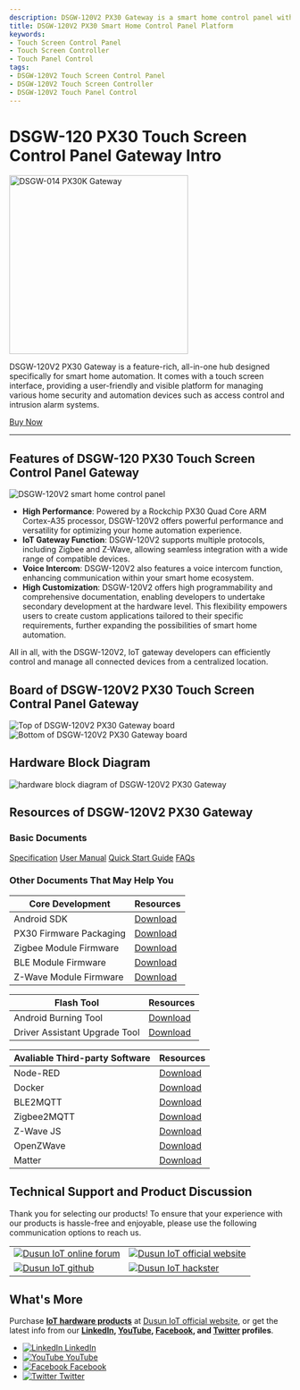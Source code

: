 ```yaml
---
description: DSGW-120V2 PX30 Gateway is a smart home control panel with IoT gateway functions. It is also an all-in-one hub designed for smart home automation featuring a touch screen, multiple wireless protocol support, as well as voice intercom function. 
title: DSGW-120V2 PX30 Smart Home Control Panel Platform  
keywords:
- Touch Screen Control Panel
- Touch Screen Controller
- Touch Panel Control
tags:
- DSGW-120V2 Touch Screen Control Panel
- DSGW-120V2 Touch Screen Controller
- DSGW-120V2 Touch Panel Control
---  
```



# DSGW-120 PX30 Touch Screen Control Panel Gateway Intro  

<div style={{ display: 'flex', justifyContent: 'center' }}>
  <img src="https://www.dusuniot.com/wp-content/uploads/2023/06/DSGW-120-1.jpg.webp" alt="DSGW-014 PX30K Gateway" width="320" height="320" style={{ marginBottom: '20px' }} />
</div>

DSGW-120V2 PX30 Gateway is a feature-rich, all-in-one hub designed specifically for smart home automation. It comes with a touch screen interface, providing a user-friendly and visible platform for managing various home security and automation devices such as access control and intrusion alarm systems.  

<div style={{ display: 'flex', justifyContent: 'center' }}>
  <a href="https://www.dusuniot.com/product/dsgw-120-smart-home-control-panel/" style={{ display: 'inline-block', backgroundColor: '#F6940B', color: '#ffffff', padding: '10px 20px', textDecoration: 'none', borderRadius: '4px' }}>Buy Now</a>
</div>

***
## Features of DSGW-120 PX30 Touch Screen Control Panel Gateway
<div style={{ textAlign: 'center' }}>
    <img src="https://www.dusuniot.com/wp-content/uploads/2022/07/%E5%9B%BE%E7%89%874-3-1024x576.jpg.webp" alt="DSGW-120V2 smart home control panel" />
</div>

- **High Performance**: Powered by a Rockchip PX30 Quad Core ARM Cortex-A35 processor, DSGW-120V2 offers powerful performance and versatility for optimizing your home automation experience.   
- **IoT Gateway Function**: DSGW-120V2 supports multiple protocols, including Zigbee and Z-Wave, allowing seamless integration with a wide range of compatible devices.   
- **Voice Intercom**: DSGW-120V2 also features a voice intercom function, enhancing communication within your smart home ecosystem.  
- **High Customization**: DSGW-120V2 offers high programmability and comprehensive documentation, enabling developers to undertake secondary development at the hardware level. This flexibility empowers users to create custom applications tailored to their specific requirements, further expanding the possibilities of smart home automation.  

All in all, with the DSGW-120V2, IoT gateway developers can efficiently control and manage all connected devices from a centralized location. 

## Board of DSGW-120V2 PX30 Touch Screen Contral Panel Gateway  

<div style={{ display: 'flex', justifyContent: 'center' }}>
  <img src="https://www.dusuniot.com/wp-content/uploads/2023/07/120-positively-1024x636.jpg.webp" alt="Top of DSGW-120V2 PX30 Gateway board" style={{ maxWidth: '50%', height: 'auto', marginRight: '10px' }} />
  <img src="https://www.dusuniot.com/wp-content/uploads/2023/07/120-back-1024x713.jpg.webp" alt="Bottom of DSGW-120V2 PX30 Gateway board" style={{ maxWidth: '50%', height: 'auto', marginLeft: '10px' }} />
</div>

## Hardware Block Diagram  
![hardware block diagram of DSGW-120V2 PX30 Gateway](https://www.dusuniot.com/wp-content/uploads/2022/07/DSGW-120V2-2-1024x653.png.webp)   

## Resources of DSGW-120V2 PX30 Gateway
### Basic Documents  

<div class="custom-links">
  <a href="https://wiki.dusuniot.com/iot-gateway-hardware/dsgw-120-px30-gateway/specification">Specification</a>
  <a href="https://wiki.dusuniot.com/iot-gateway-hardware/dsgw-120-px30-gateway/user-manual">User Manual</a>
  <a href="https://wiki.dusuniot.com/iot-gateway-hardware/dsgw-120-px30-gateway/quick-start-guide">Quick Start Guide</a>
  <a href="https://wiki.dusuniot.com/iot-gateway-hardware/dsgw-120-px30-gateway/faqs">FAQs</a> 
</div>

### Other Documents That May Help You  

| Core Development | Resources |
|-----|-----|
| Android SDK | [Download](https://drive.google.com/drive/folders/133nDmBorFQO3yiMvkAcHC068C8G0PGQI) |
| PX30 Firmware Packaging | [Download](https://drive.google.com/file/d/1MC9sXEB-A2s_mH8D371MCfCvyvJtp3hq/view) |
| Zigbee Module Firmware | [Download](https://drive.google.com/file/d/1YFGbySkt5w2zO-OeXImsmlc0yeIfWEZo/view) |
| BLE Module Firmware | [Download](https://drive.google.com/file/d/1zMin7xmcUo4SV_qivZtZWKSDh2iUFrRu/view) |
| Z-Wave Module Firmware | [Download](https://drive.google.com/file/d/1EsSlYPoo3sobR2fjGW-7dpIRZty6pToG/view) |

| Flash Tool | Resources |
|-----|-----|
| Android Burning Tool | [Download](https://drive.google.com/file/d/1CYM9ey8GB-ZnZ-rpbUxq7TCjShNKgawO/view) |
| Driver Assistant Upgrade Tool | [Download](https://drive.google.com/file/d/1CH0o4f-HvvJwYiH-Ub2Da42_sEMWCasm/view) |

| Avaliable Third-party Software | Resources |
|-----|-----|
| Node-RED | [Download](https://drive.google.com/file/d/1Hb4lVlJ9k5jm-WhZIMHAsRS7bBKGI4P6/view) |
| Docker | [Download](https://drive.google.com/file/d/1mGEHJ3N1FglVTqszyc9VMidxtmaXthoS/view) |
| BLE2MQTT | [Download](https://drive.google.com/file/d/1KptreJ1ia3MCavzLcpWJiclR_h7vtcCM/view) |
| Zigbee2MQTT | [Download](https://drive.google.com/file/d/1o7p6S60RcKacsq6ariaePoo7g3JaJf7B/view) |
| Z-Wave JS | [Download](https://drive.google.com/file/d/159EgS0lq78NnbQwnS400cyCKoQrofbGk/view) |
| OpenZWave | [Download](https://drive.google.com/file/d/1qD8t4uYPQ3-wVSHexO_gPP2ym0ecmEgU/view) |
| Matter | [Download](https://drive.google.com/file/d/16uOJNLMCvWY36V27KdKxZgQW8jWwG0l4/view?usp=share_link) |

## Technical Support and Product Discussion

Thank you for selecting our products! To ensure that your experience with our products is hassle-free and enjoyable, please use the following communication options to reach us.   

<table>
  <tr>
    <td>
      <a href="https://community.dusuniot.com/"><img src="https://www.dusuniot.com/wp-content/uploads/2023/10/dusun-iot-online-forum.png" alt="Dusun IoT online forum" style={{ maxWidth: '100%', height: 'auto' }}/></a>
    </td>
    <td>
      <a href="https://www.dusuniot.com/"><img src="https://www.dusuniot.com/wp-content/uploads/2023/10/dusun-iot-official-website.png" alt="Dusun IoT official website" style={{ maxWidth: '100%', height: 'auto' }}/></a>
    </td>
  </tr>
  <tr>
    <td>
      <a href="https://github.com/dusun001/wiki"><img src="https://www.dusuniot.com/wp-content/uploads/2023/10/dusun-iot-github.png" alt="Dusun IoT github" style={{ maxWidth: '100%', height: 'auto' }}/></a>
    </td>
    <td>
      <a href="https://www.hackster.io/dusun-iot/"><img src="https://www.dusuniot.com/wp-content/uploads/2023/10/dusun-iot-hackster.png" alt="Dusun IoT hackster" style={{ maxWidth: '100%', height: 'auto' }}/></a>
    </td>
  </tr>
</table>

## What's More
Purchase **[IoT hardware products](https://www.dusuniot.com/shop/)** at [Dusun IoT official website](https://www.dusuniot.com/), or get the latest info from our **[LinkedIn](https://www.linkedin.com/company/dusun-electron-ltd/), [YouTube](https://www.youtube.com/channel/UCyb4PpqVgvKgC9KpkByZaaQ), [Facebook](https://www.facebook.com/DUSUN-IoT-101398069457701), and [Twitter](https://twitter.com/Dusunelectron) profiles**. 

<ul class="social-media-list">
  <li class="social-media-list-item">
    <a href="https://www.linkedin.com/company/dusun-electron-ltd/">
      <img src="https://www.dusuniot.com/wp-content/uploads/2023/10/dusun-iot-linkedin.png" alt="LinkedIn"/>
      LinkedIn
    </a>
  </li>
  <li class="social-media-list-item">
    <a href="https://www.youtube.com/channel/UCyb4PpqVgvKgC9KpkByZaaQ">
      <img src="https://www.dusuniot.com/wp-content/uploads/2023/10/dusun-iot-youtube.png" alt="YouTube"/>
      YouTube
    </a>
  </li>
  <li class="social-media-list-item">
    <a href="https://www.facebook.com/DUSUN-IoT-101398069457701">
      <img src="https://www.dusuniot.com/wp-content/uploads/2023/10/dusun-iot-facebook.png" alt="Facebook"/>
      Facebook
    </a>
  </li>
  <li class="social-media-list-item">
    <a href="https://twitter.com/Dusunelectron">
      <img src="https://www.dusuniot.com/wp-content/uploads/2023/10/dusun-iot-twitter.png" alt="Twitter"/>
      Twitter
    </a>
  </li>
</ul>
